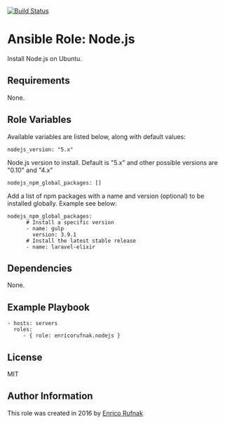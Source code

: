[![Build Status](https://travis-ci.org/enricorufnak/ansible-role-nodejs.svg?branch=master)](https://travis-ci.org/enricorufnak/ansible-role-nodejs)

Ansible Role: Node.js
=====================

Install Node.js on Ubuntu.

Requirements
------------

None.

Role Variables
--------------

Available variables are listed below, along with default values:

    nodejs_version: "5.x"

Node.js version to install. Default is "5.x" and other possible versions are "0.10" and "4.x"

    nodejs_npm_global_packages: []

Add a list of npm packages with a name and version (optional) to be installed globally. Example see below:

    nodejs_npm_global_packages:
          # Install a specific version
          - name: gulp
            version: 3.9.1
          # Install the latest stable release
          - name: laravel-elixir


Dependencies
------------

None.

Example Playbook
----------------

    - hosts: servers
      roles:
         - { role: enricorufnak.nodejs }

License
-------

MIT

Author Information
------------------

This role was created in 2016 by [Enrico Rufnak](http://www.rufnak.de)